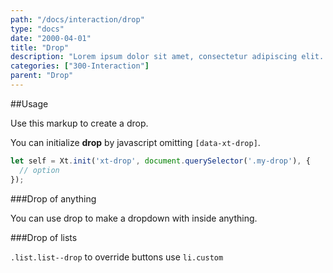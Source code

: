 ```yaml
---
path: "/docs/interaction/drop"
type: "docs"
date: "2000-04-01"
title: "Drop"
description: "Lorem ipsum dolor sit amet, consectetur adipiscing elit. Nunc tempus laoreet leo sit amet iaculis."
categories: ["300-Interaction"]
parent: "Drop"
---
```


##Usage

Use this markup to create a drop.

<script type="text/plain" class="language-markup">
  <div class="drop_outer" data-xt-drop>
    <button type="button">
      <span><!-- content --></span>
    </button>
    <div class="drop">
      <div class="drop_inner">
        <div class="drop_design"></div>
        <div class="drop_content">
          <!-- content -->
        </div>
      </div>
    </div>
  </div>
</script>

You can initialize **drop** by javascript omitting `[data-xt-drop]`.

```jsx
let self = Xt.init('xt-drop', document.querySelector('.my-drop'), {
  // option
});
```

###Drop of anything

You can use drop to make a dropdown with inside anything.

<demo>
  <demovanilla src="demos/inline/docs/interaction/drop/usage-card" name="card">
  </demovanilla>
</demo>

###Drop of lists

<demo>
  <demovanilla src="demos/inline/docs/interaction/drop/usage-list" name="list">
  </demovanilla>
</demo>

`.list.list--drop` to override buttons use `li.custom`

<demo>
  <demovanilla src="demos/inline/docs/interaction/drop/usage-list-drop" name="list drop">
  </demovanilla>
</demo>
